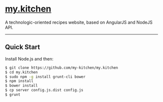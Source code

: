 # [my.kitchen](https://github.com/my-kitchen/my.kitchen)

A technologic-oriented recipes website, based on AngularJS and NodeJS API.

***

## Quick Start

Install Node.js and then:

```sh
$ git clone https://github.com/my-kitchen/my.kitchen
$ cd my.kitchen
$ sudo npm -g install grunt-cli bower
$ npm install
$ bower install
$ cp server config.js.dist config.js
$ grunt
```
